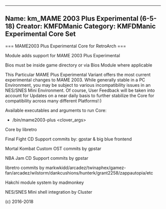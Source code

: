 -----------------------
Name: km_MAME 2003 Plus Experimental (6-5-18)
Creator: KMFDManic
Category: KMFDManic Experimental Core Set
-----------------------
=== MAME2003 Plus Experimental Core for RetroArch ===

Module adds support for MAME 2003 Plus Experimental

Bios must be inside game directory or via Bios Module where applicable

This Particular MAME Plus Experimental Variant offers the most current experimental
changes to MAME 2003. While generally stable in a PC Environment, you 
may be subject to various incompatibility issues in an NES/SNES Mini
Environment. Of course, User Feedback will be taken into account for Updates
on a near daily basis to further stabilize the Core for compatibility across
many different Platforms!:)    

Available executables and arguments to run Core:
- /bin/mame2003-plus <rom> <clover_args>

Core by libretro

Final Fight CD Support commits by:
gpstar & big blue frontend

Mortal Kombat Custom OST commits by gpstar

NBA Jam CD Support commits by gpstar

libretro commits by markwkidd/arcadez/twinaphex/gamez-fan/arcadez/wilstorm/dankcushions/hunterk/grant2258/zappautopia/etc

Hakchi module system by madmonkey

NES/SNES Mini shell integration by Cluster

(c) 2016-2018
